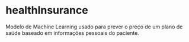 # healthInsurance
Modelo de Machine Learning usado para prever o preço de um plano de saúde baseado em informações pessoais do paciente.
